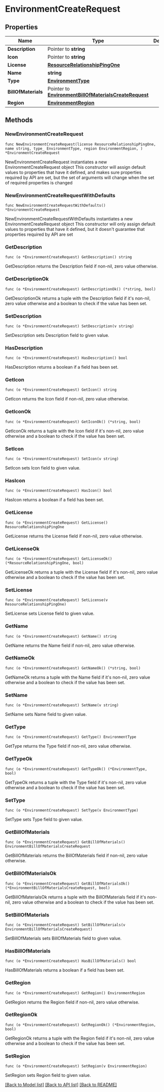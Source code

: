 # EnvironmentCreateRequest

## Properties

Name | Type | Description | Notes
------------ | ------------- | ------------- | -------------
**Description** | Pointer to **string** |  | [optional] 
**Icon** | Pointer to **string** |  | [optional] 
**License** | [**ResourceRelationshipPingOne**](ResourceRelationshipPingOne.md) |  | 
**Name** | **string** |  | 
**Type** | [**EnvironmentType**](EnvironmentType.md) |  | 
**BillOfMaterials** | Pointer to [**EnvironmentBillOfMaterialsCreateRequest**](EnvironmentBillOfMaterialsCreateRequest.md) |  | [optional] 
**Region** | [**EnvironmentRegion**](EnvironmentRegion.md) |  | 

## Methods

### NewEnvironmentCreateRequest

`func NewEnvironmentCreateRequest(license ResourceRelationshipPingOne, name string, type_ EnvironmentType, region EnvironmentRegion, ) *EnvironmentCreateRequest`

NewEnvironmentCreateRequest instantiates a new EnvironmentCreateRequest object
This constructor will assign default values to properties that have it defined,
and makes sure properties required by API are set, but the set of arguments
will change when the set of required properties is changed

### NewEnvironmentCreateRequestWithDefaults

`func NewEnvironmentCreateRequestWithDefaults() *EnvironmentCreateRequest`

NewEnvironmentCreateRequestWithDefaults instantiates a new EnvironmentCreateRequest object
This constructor will only assign default values to properties that have it defined,
but it doesn't guarantee that properties required by API are set

### GetDescription

`func (o *EnvironmentCreateRequest) GetDescription() string`

GetDescription returns the Description field if non-nil, zero value otherwise.

### GetDescriptionOk

`func (o *EnvironmentCreateRequest) GetDescriptionOk() (*string, bool)`

GetDescriptionOk returns a tuple with the Description field if it's non-nil, zero value otherwise
and a boolean to check if the value has been set.

### SetDescription

`func (o *EnvironmentCreateRequest) SetDescription(v string)`

SetDescription sets Description field to given value.

### HasDescription

`func (o *EnvironmentCreateRequest) HasDescription() bool`

HasDescription returns a boolean if a field has been set.

### GetIcon

`func (o *EnvironmentCreateRequest) GetIcon() string`

GetIcon returns the Icon field if non-nil, zero value otherwise.

### GetIconOk

`func (o *EnvironmentCreateRequest) GetIconOk() (*string, bool)`

GetIconOk returns a tuple with the Icon field if it's non-nil, zero value otherwise
and a boolean to check if the value has been set.

### SetIcon

`func (o *EnvironmentCreateRequest) SetIcon(v string)`

SetIcon sets Icon field to given value.

### HasIcon

`func (o *EnvironmentCreateRequest) HasIcon() bool`

HasIcon returns a boolean if a field has been set.

### GetLicense

`func (o *EnvironmentCreateRequest) GetLicense() ResourceRelationshipPingOne`

GetLicense returns the License field if non-nil, zero value otherwise.

### GetLicenseOk

`func (o *EnvironmentCreateRequest) GetLicenseOk() (*ResourceRelationshipPingOne, bool)`

GetLicenseOk returns a tuple with the License field if it's non-nil, zero value otherwise
and a boolean to check if the value has been set.

### SetLicense

`func (o *EnvironmentCreateRequest) SetLicense(v ResourceRelationshipPingOne)`

SetLicense sets License field to given value.


### GetName

`func (o *EnvironmentCreateRequest) GetName() string`

GetName returns the Name field if non-nil, zero value otherwise.

### GetNameOk

`func (o *EnvironmentCreateRequest) GetNameOk() (*string, bool)`

GetNameOk returns a tuple with the Name field if it's non-nil, zero value otherwise
and a boolean to check if the value has been set.

### SetName

`func (o *EnvironmentCreateRequest) SetName(v string)`

SetName sets Name field to given value.


### GetType

`func (o *EnvironmentCreateRequest) GetType() EnvironmentType`

GetType returns the Type field if non-nil, zero value otherwise.

### GetTypeOk

`func (o *EnvironmentCreateRequest) GetTypeOk() (*EnvironmentType, bool)`

GetTypeOk returns a tuple with the Type field if it's non-nil, zero value otherwise
and a boolean to check if the value has been set.

### SetType

`func (o *EnvironmentCreateRequest) SetType(v EnvironmentType)`

SetType sets Type field to given value.


### GetBillOfMaterials

`func (o *EnvironmentCreateRequest) GetBillOfMaterials() EnvironmentBillOfMaterialsCreateRequest`

GetBillOfMaterials returns the BillOfMaterials field if non-nil, zero value otherwise.

### GetBillOfMaterialsOk

`func (o *EnvironmentCreateRequest) GetBillOfMaterialsOk() (*EnvironmentBillOfMaterialsCreateRequest, bool)`

GetBillOfMaterialsOk returns a tuple with the BillOfMaterials field if it's non-nil, zero value otherwise
and a boolean to check if the value has been set.

### SetBillOfMaterials

`func (o *EnvironmentCreateRequest) SetBillOfMaterials(v EnvironmentBillOfMaterialsCreateRequest)`

SetBillOfMaterials sets BillOfMaterials field to given value.

### HasBillOfMaterials

`func (o *EnvironmentCreateRequest) HasBillOfMaterials() bool`

HasBillOfMaterials returns a boolean if a field has been set.

### GetRegion

`func (o *EnvironmentCreateRequest) GetRegion() EnvironmentRegion`

GetRegion returns the Region field if non-nil, zero value otherwise.

### GetRegionOk

`func (o *EnvironmentCreateRequest) GetRegionOk() (*EnvironmentRegion, bool)`

GetRegionOk returns a tuple with the Region field if it's non-nil, zero value otherwise
and a boolean to check if the value has been set.

### SetRegion

`func (o *EnvironmentCreateRequest) SetRegion(v EnvironmentRegion)`

SetRegion sets Region field to given value.



[[Back to Model list]](../README.md#documentation-for-models) [[Back to API list]](../README.md#documentation-for-api-endpoints) [[Back to README]](../README.md)


